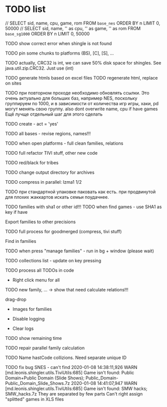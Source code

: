 # TODO list

// SELECT sid, name, cpu, game, rom FROM `base_nes` ORDER BY n LIMIT 0, 50000
// SELECT sid, name, '' as cpu, '' as game, '' as rom FROM `base_sg1000` ORDER BY n LIMIT 0, 50000

TODO show correct error when shingle is not found

TODO pin some chunks to platforms (BS), [C], [S], ...

TODO actually, CRC32 is int, we can save 50% disk space for shingles. See java.util.zip.CRC32. Just use (int)

TODO generate htmls based on excel files
TODO regenerate html, replace on sites

TODO при повторном проходе необходимо обновлять ссылки. Это очень актуально для больших баз, например NES,
поскольку группируем по 1000, и в зависимости от количества игр игры, хаки, pd могут менять свою группу.
also dont overwrite name, cpu if have games
Ещё лучще отдельный шаг для этого сделать

TODO create - act = 'yes'

TODO all bases - revise regions, names!!!

TODO when open platforms - full clean families, relations

TODO full refactor TIVI stuff, other new code

TODO red/black for tribes

TODO change output directory for archives

TODO compress in parallel: lzma1 1/2

TODO при стандартной упаковке паковать как есть. при продвинутой для плохих жаккартов искать семьи поудачнее.

TODO families with sha1 or other id!!!
TODO when find games - use SHA1 as key if have

Export families to other precisions

TODO full process for goodmerged (compress, tivi stuff)

Find in families

TODO when press "manage families" - run in bg + window (please wait)

TODO collections list - update on key pressing

TODO process all TODOs in code

* Right click menu for all

TODO new family, ... -> show that need calculate relations!!!

  drag-drop
  
  * Images for families

* Disable logging
* Clear logs

TODO show remaining time

TODO repair parallel family calculation

TODO Name hastCode collizions. Need separate unique ID

TODO fix bug SNES - can't find 
2020-01-08 14:38:11,926 WARN  [md.leonis.shingler.utils.TiviUtils:685] Game isn't found: Public Domain+Public Domain (Slide Shows); Public_Domain-Public_Domain_Slide_Shows.7z
2020-01-08 14:41:07,947 WARN  [md.leonis.shingler.utils.TiviUtils:685] Game isn't found: SMW hacks; SMW_hacks.7z
They are separated by few parts
Can't right assign "splitted" games in XLS files 